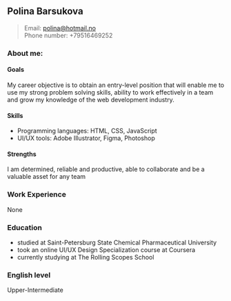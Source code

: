 ## Polina Barsukova
> Email: polina@hotmail.no\
> Phone number: +79516469252

### About me:
#### Goals 
My career objective is to obtain an entry-level position that will enable me to use my strong problem solving skills, 
ability to work effectively in a team and grow my knowledge of the web development industry.
        
#### Skills
* Programming languages: HTML, CSS, JavaScript
* UI/UX tools: Adobe Illustrator, Figma, Photoshop
        
#### Strengths
I am determined, reliable and productive, able to collaborate and be a valuable asset for any team
  
### Work Experience
None

### Education
- studied at Saint-Petersburg State Chemical Pharmaceutical University
- took an online UI/UX Design Specialization course at Coursera
- currently studying at The Rolling Scopes School

### English level
Upper-Intermediate
